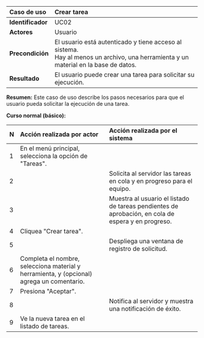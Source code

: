 | **Caso de uso**   | **Crear tarea**                                                                                                                         |
| :---------------- | :-------------------------------------------------------------------------------------------------------------------------------------- |
| **Identificador** | UC02                                                                                                                                    |
| **Actores**       | Usuario                                                                                                                                 |
| **Precondición**  | El usuario está autenticado y tiene acceso al sistema.<br />Hay al menos un archivo, una herramienta y un material en la base de datos. |
| **Resultado**     | El usuario puede crear una tarea para solicitar su ejecución.                                                                           |

**Resumen:**
Este caso de uso describe los pasos necesarios para que el usuario pueda solicitar la ejecución de una tarea.

**Curso normal (básico):**

| **N** | **Acción realizada por actor**                                                            | **Acción realizada por el sistema**                                                                |
| :---- | :---------------------------------------------------------------------------------------- | :------------------------------------------------------------------------------------------------- |
| 1     | En el menú principal, selecciona la opción de "Tareas".                                   |                                                                                                    |
| 2     |                                                                                           | Solicita al servidor las tareas en cola y en progreso para el equipo.                              |
| 3     |                                                                                           | Muestra al usuario el listado de tareas pendientes de aprobación, en cola de espera y en progreso. |
| 4     | Cliquea "Crear tarea".                                                                    |                                                                                                    |
| 5     |                                                                                           | Despliega una ventana de registro de solicitud.                                                    |
| 6     | Completa el nombre, selecciona material y herramienta, y (opcional) agrega un comentario. |                                                                                                    |
| 7     | Presiona "Aceptar".                                                                       |                                                                                                    |
| 8     |                                                                                           | Notifica al servidor y muestra una notificación de éxito.                                          |
| 9     | Ve la nueva tarea en el listado de tareas.                                                |                                                                                                    |
